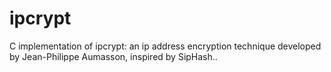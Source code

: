 # ipcrypt
C implementation of ipcrypt: an ip address encryption technique developed by Jean-Philippe Aumasson, inspired by SipHash.. 
